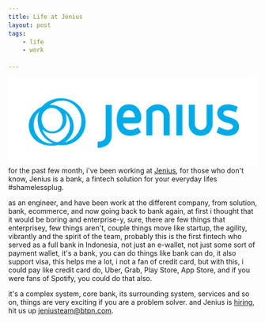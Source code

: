 ```yaml
---
title: Life at Jenius
layout: post
tags:
    - life
    - work

---
```


![jenius](/images/posts/jenius-logo.png)
for the past few month, i've been working at [Jenius](https://jenius.com), for those who don't know, Jenius is a bank, a fintech solution for your everyday lifes #shamelessplug.

 <!--more-->

as an engineer, and have been work at the different company, from solution, bank, ecommerce, and now going back to bank again, at first i thought that it would be boring and enterprise-y, sure, there are few things that enterprisey, few things aren't, couple things move like startup, the agility, vibrantly and the spirit of the team, probably this is the first fintech who served as a full bank in Indonesia, not just an e-wallet, not just some sort of payment wallet, it's a bank, you can do things like bank can do, it also support visa, this helps me a lot, i not a fan of credit card, but with this, i could pay like credit card do, Uber, Grab, Play Store, App Store, and if you were fans of Spotify, you could do that also.

it's a complex system, core bank, its surrounding system, services and so on, things are very exciting if you are a problem solver. and Jenius is [hiring](https://www.techinasia.com/jobs?query=jenius%20jakarta), hit us up [jeniusteam@btpn.com](mailto:jeniusteam@btpn.com).
